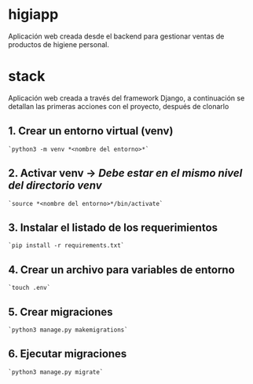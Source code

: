# higiapp
Aplicación web creada desde el backend para gestionar ventas de productos de higiene personal.

# stack
Aplicación web creada a través del framework Django, a continuación se detallan las primeras acciones con el proyecto, después de clonarlo

## 1. Crear un entorno virtual (venv)
    `python3 -m venv *<nombre del entorno>*` 

## 2. Activar venv -> *Debe estar en el mismo nivel del directorio venv*
    `source *<nombre del entorno>*/bin/activate`

## 3. Instalar el listado de los requerimientos
    `pip install -r requirements.txt`

## 4. Crear un archivo para variables de entorno
    `touch .env`

## 5. Crear migraciones
    `python3 manage.py makemigrations`

## 6. Ejecutar migraciones
    `python3 manage.py migrate`





